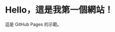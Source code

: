 <!DOCTYPE html>
<html>
  <head>
    <meta charset="UTF-8">
    <title>我的網站</title>
  </head>
  <body>
    <h1>Hello，這是我第一個網站！</h1>
    <p>這是 GitHub Pages 的示範。</p>
  </body>
</html>
